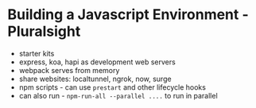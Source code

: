 # Building a Javascript Environment - Pluralsight

- starter kits
- express, koa, hapi as development web servers
- webpack serves from memory
- share websites: localtunnel, ngrok, now, surge
- npm scripts - can use `prestart` and other lifecycle hooks
- can also run - `npm-run-all --parallel ....` to run in parallel